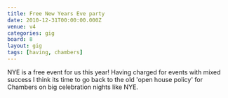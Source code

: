 ```yaml
---
title: Free New Years Eve party
date: 2010-12-31T00:00:00.000Z
venue: v4
categories: gig
board: 8
layout: gig
tags: [having, chambers]
---
```

NYE is a free event for us this year! Having charged for events with mixed success I think its time to go back to the old 'open house policy' for Chambers on big celebration nights like NYE.